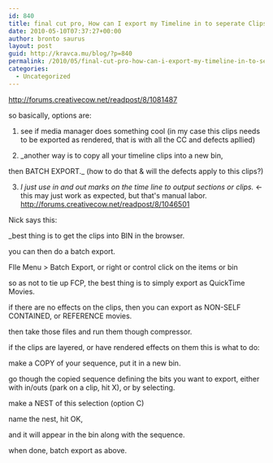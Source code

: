 ```yaml
---
id: 840
title: final cut pro, How can I export my Timeline in to seperate Clips?
date: 2010-05-10T07:37:27+00:00
author: bronto saurus
layout: post
guid: http://kravca.mu/blog/?p=840
permalink: /2010/05/final-cut-pro-how-can-i-export-my-timeline-in-to-seperate-clips/
categories:
  - Uncategorized
---
```

<http://forums.creativecow.net/readpost/8/1081487>

so basically, options are:
  
1. see if media manager does something cool (in my case this clips needs to be exported as rendered, that is with all the CC and defects apllied)
  
2. _another way is to copy all your timeline clips into a new bin,
  
then BATCH EXPORT._ (how to do that & will the defects apply to this clips?)
  
3. _I just use in and out marks on the time line to output sections or clips._ <- this may just work as expected, but that's manual labor. <http://forums.creativecow.net/readpost/8/1046501>

Nick says this:

_best thing is to get the clips into BIN in the browser.
  
you can then do a batch export.
  
FIle Menu > Batch Export, or right or control click on the items or bin </p> 

so as not to tie up FCP, the best thing is to simply export as QuickTime Movies.
  
if there are no effects on the clips, then you can export as NON-SELF CONTAINED, or REFERENCE movies.
  
then take those files and run them though compressor. 

if the clips are layered, or have rendered effects on them this is what to do: 

make a COPY of your sequence, put it in a new bin.
  
go though the copied sequence defining the bits you want to export, either with in/outs (park on a clip, hit X), or by selecting.
  
make a NEST of this selection (option C)
  
name the nest, hit OK,
  
and it will appear in the bin along with the sequence. 

when done, batch export as above. </em>
